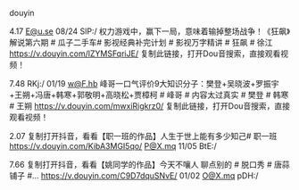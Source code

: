 douyin

4.17 E@u.se 08/24 SlP:/ 权力游戏中，赢下一局，意味着输掉整场战争！《狂飙》解说第六期 # 瓜子二手车# 影视经典补完计划 # 影视万字精讲 # 狂飙 # 徐江  https://v.douyin.com/lZYMSFqriJE/ 复制此链接，打开Dou音搜索，直接观看视频！

7.48 RKj:/ 01/19 w@F.hb 峰哥一口气评价9大知识分子：樊登+吴晓波+罗振宇+王朔+冯唐+韩寒+郭敬明+高晓松+贾樟柯 # 峰哥 # 内容太过真实 # 樊登 # 韩寒 # 王朔  https://v.douyin.com/mwxiRigkrz0/ 复制此链接，打开Dou音搜索，直接观看视频！

2.07 复制打开抖音，看看【职一班的作品】人生于世上能有多少知己# 职一班  https://v.douyin.com/KibA3MGI5qo/ P@X.mq 11/05 BtE:/ 

7.66 复制打开抖音，看看【姚同学的作品】今天不嚷人 聊点别的 # 脱口秀 # 唐蒜铺子 #... https://v.douyin.com/C9D7dquSNvE/ 01/02 O@X.mq pDH:/ 
